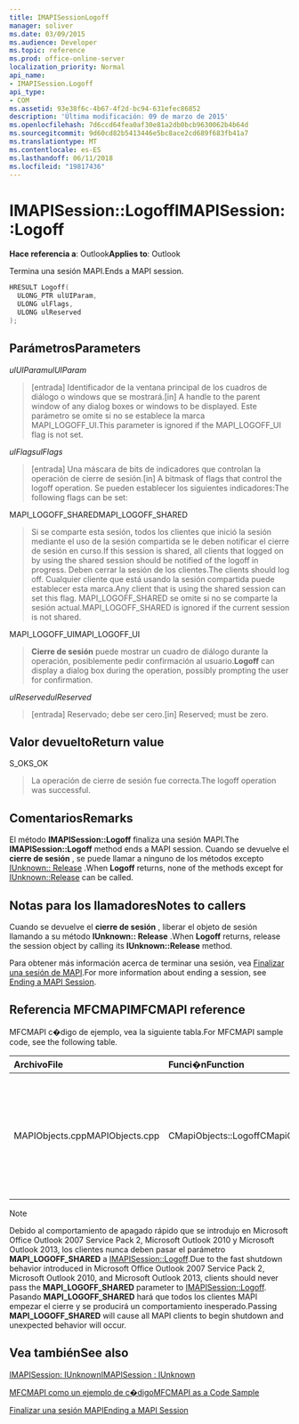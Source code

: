 ```yaml
---
title: IMAPISessionLogoff
manager: soliver
ms.date: 03/09/2015
ms.audience: Developer
ms.topic: reference
ms.prod: office-online-server
localization_priority: Normal
api_name:
- IMAPISession.Logoff
api_type:
- COM
ms.assetid: 93e38f6c-4b67-4f2d-bc94-631efec86852
description: 'Última modificación: 09 de marzo de 2015'
ms.openlocfilehash: 7d6ccd64fea0af30e81a2db0bcb9630062b4b64d
ms.sourcegitcommit: 9d60cd82b5413446e5bc8ace2cd689f683fb41a7
ms.translationtype: MT
ms.contentlocale: es-ES
ms.lasthandoff: 06/11/2018
ms.locfileid: "19817436"
---
```

# <a name="imapisessionlogoff"></a><span data-ttu-id="3e800-103">IMAPISession::Logoff</span><span class="sxs-lookup"><span data-stu-id="3e800-103">IMAPISession::Logoff</span></span>

  
  
<span data-ttu-id="3e800-104">**Hace referencia a**: Outlook</span><span class="sxs-lookup"><span data-stu-id="3e800-104">**Applies to**: Outlook</span></span> 
  
<span data-ttu-id="3e800-105">Termina una sesión MAPI.</span><span class="sxs-lookup"><span data-stu-id="3e800-105">Ends a MAPI session.</span></span>
  
```cpp
HRESULT Logoff(
  ULONG_PTR ulUIParam,
  ULONG ulFlags,
  ULONG ulReserved
);
```

## <a name="parameters"></a><span data-ttu-id="3e800-106">Parámetros</span><span class="sxs-lookup"><span data-stu-id="3e800-106">Parameters</span></span>

 <span data-ttu-id="3e800-107">_ulUIParam_</span><span class="sxs-lookup"><span data-stu-id="3e800-107">_ulUIParam_</span></span>
  
> <span data-ttu-id="3e800-108">[entrada] Identificador de la ventana principal de los cuadros de diálogo o windows que se mostrará.</span><span class="sxs-lookup"><span data-stu-id="3e800-108">[in] A handle to the parent window of any dialog boxes or windows to be displayed.</span></span> <span data-ttu-id="3e800-109">Este parámetro se omite si no se establece la marca MAPI_LOGOFF_UI.</span><span class="sxs-lookup"><span data-stu-id="3e800-109">This parameter is ignored if the MAPI_LOGOFF_UI flag is not set.</span></span>
    
 <span data-ttu-id="3e800-110">_ulFlags_</span><span class="sxs-lookup"><span data-stu-id="3e800-110">_ulFlags_</span></span>
  
> <span data-ttu-id="3e800-111">[entrada] Una máscara de bits de indicadores que controlan la operación de cierre de sesión.</span><span class="sxs-lookup"><span data-stu-id="3e800-111">[in] A bitmask of flags that control the logoff operation.</span></span> <span data-ttu-id="3e800-112">Se pueden establecer los siguientes indicadores:</span><span class="sxs-lookup"><span data-stu-id="3e800-112">The following flags can be set:</span></span>
    
<span data-ttu-id="3e800-113">MAPI_LOGOFF_SHARED</span><span class="sxs-lookup"><span data-stu-id="3e800-113">MAPI_LOGOFF_SHARED</span></span> 
  
> <span data-ttu-id="3e800-114">Si se comparte esta sesión, todos los clientes que inició la sesión mediante el uso de la sesión compartida se le deben notificar el cierre de sesión en curso.</span><span class="sxs-lookup"><span data-stu-id="3e800-114">If this session is shared, all clients that logged on by using the shared session should be notified of the logoff in progress.</span></span> <span data-ttu-id="3e800-115">Deben cerrar la sesión de los clientes.</span><span class="sxs-lookup"><span data-stu-id="3e800-115">The clients should log off.</span></span> <span data-ttu-id="3e800-116">Cualquier cliente que está usando la sesión compartida puede establecer esta marca.</span><span class="sxs-lookup"><span data-stu-id="3e800-116">Any client that is using the shared session can set this flag.</span></span> <span data-ttu-id="3e800-117">MAPI_LOGOFF_SHARED se omite si no se comparte la sesión actual.</span><span class="sxs-lookup"><span data-stu-id="3e800-117">MAPI_LOGOFF_SHARED is ignored if the current session is not shared.</span></span>
    
<span data-ttu-id="3e800-118">MAPI_LOGOFF_UI</span><span class="sxs-lookup"><span data-stu-id="3e800-118">MAPI_LOGOFF_UI</span></span> 
  
> <span data-ttu-id="3e800-119">**Cierre de sesión** puede mostrar un cuadro de diálogo durante la operación, posiblemente pedir confirmación al usuario.</span><span class="sxs-lookup"><span data-stu-id="3e800-119">**Logoff** can display a dialog box during the operation, possibly prompting the user for confirmation.</span></span> 
    
 <span data-ttu-id="3e800-120">_ulReserved_</span><span class="sxs-lookup"><span data-stu-id="3e800-120">_ulReserved_</span></span>
  
> <span data-ttu-id="3e800-121">[entrada] Reservado; debe ser cero.</span><span class="sxs-lookup"><span data-stu-id="3e800-121">[in] Reserved; must be zero.</span></span>
    
## <a name="return-value"></a><span data-ttu-id="3e800-122">Valor devuelto</span><span class="sxs-lookup"><span data-stu-id="3e800-122">Return value</span></span>

<span data-ttu-id="3e800-123">S_OK</span><span class="sxs-lookup"><span data-stu-id="3e800-123">S_OK</span></span> 
  
> <span data-ttu-id="3e800-124">La operación de cierre de sesión fue correcta.</span><span class="sxs-lookup"><span data-stu-id="3e800-124">The logoff operation was successful.</span></span>
    
## <a name="remarks"></a><span data-ttu-id="3e800-125">Comentarios</span><span class="sxs-lookup"><span data-stu-id="3e800-125">Remarks</span></span>

<span data-ttu-id="3e800-126">El método **IMAPISession::Logoff** finaliza una sesión MAPI.</span><span class="sxs-lookup"><span data-stu-id="3e800-126">The **IMAPISession::Logoff** method ends a MAPI session.</span></span> <span data-ttu-id="3e800-127">Cuando se devuelve el **cierre de sesión** , se puede llamar a ninguno de los métodos excepto [IUnknown:: Release](http://msdn.microsoft.com/en-us/library/ms682317%28v=VS.85%29.aspx) .</span><span class="sxs-lookup"><span data-stu-id="3e800-127">When **Logoff** returns, none of the methods except for [IUnknown::Release](http://msdn.microsoft.com/en-us/library/ms682317%28v=VS.85%29.aspx) can be called.</span></span> 
  
## <a name="notes-to-callers"></a><span data-ttu-id="3e800-128">Notas para los llamadores</span><span class="sxs-lookup"><span data-stu-id="3e800-128">Notes to callers</span></span>

<span data-ttu-id="3e800-129">Cuando se devuelve el **cierre de sesión** , liberar el objeto de sesión llamando a su método **IUnknown:: Release** .</span><span class="sxs-lookup"><span data-stu-id="3e800-129">When **Logoff** returns, release the session object by calling its **IUnknown::Release** method.</span></span> 
  
<span data-ttu-id="3e800-130">Para obtener más información acerca de terminar una sesión, vea [Finalizar una sesión de MAPI](ending-a-mapi-session.md).</span><span class="sxs-lookup"><span data-stu-id="3e800-130">For more information about ending a session, see [Ending a MAPI Session](ending-a-mapi-session.md).</span></span>
  
## <a name="mfcmapi-reference"></a><span data-ttu-id="3e800-131">Referencia MFCMAPI</span><span class="sxs-lookup"><span data-stu-id="3e800-131">MFCMAPI reference</span></span>

<span data-ttu-id="3e800-132">MFCMAPI c�digo de ejemplo, vea la siguiente tabla.</span><span class="sxs-lookup"><span data-stu-id="3e800-132">For MFCMAPI sample code, see the following table.</span></span>
  
|<span data-ttu-id="3e800-133">**Archivo**</span><span class="sxs-lookup"><span data-stu-id="3e800-133">**File**</span></span>|<span data-ttu-id="3e800-134">**Funci�n**</span><span class="sxs-lookup"><span data-stu-id="3e800-134">**Function**</span></span>|<span data-ttu-id="3e800-135">**Comentario**</span><span class="sxs-lookup"><span data-stu-id="3e800-135">**Comment**</span></span>|
|:-----|:-----|:-----|
|<span data-ttu-id="3e800-136">MAPIObjects.cpp</span><span class="sxs-lookup"><span data-stu-id="3e800-136">MAPIObjects.cpp</span></span>  <br/> |<span data-ttu-id="3e800-137">CMapiObjects::Logoff</span><span class="sxs-lookup"><span data-stu-id="3e800-137">CMapiObjects::Logoff</span></span>  <br/> |<span data-ttu-id="3e800-138">MFCMAPI usa el método **IMAPISession::Logoff** para cerrar la sesión antes de enviarlo.</span><span class="sxs-lookup"><span data-stu-id="3e800-138">MFCMAPI uses the **IMAPISession::Logoff** method to log off from the session before releasing it.</span></span>  <br/> |
   
> [!NOTE]
> <span data-ttu-id="3e800-139">Debido al comportamiento de apagado rápido que se introdujo en Microsoft Office Outlook 2007 Service Pack 2, Microsoft Outlook 2010 y Microsoft Outlook 2013, los clientes nunca deben pasar el parámetro **MAPI_LOGOFF_SHARED** a [IMAPISession::Logoff](imapisession-logoff.md).</span><span class="sxs-lookup"><span data-stu-id="3e800-139">Due to the fast shutdown behavior introduced in Microsoft Office Outlook 2007 Service Pack 2, Microsoft Outlook 2010, and Microsoft Outlook 2013, clients should never pass the **MAPI_LOGOFF_SHARED** parameter to [IMAPISession::Logoff](imapisession-logoff.md).</span></span> <span data-ttu-id="3e800-140">Pasando **MAPI_LOGOFF_SHARED** hará que todos los clientes MAPI empezar el cierre y se producirá un comportamiento inesperado.</span><span class="sxs-lookup"><span data-stu-id="3e800-140">Passing **MAPI_LOGOFF_SHARED** will cause all MAPI clients to begin shutdown and unexpected behavior will occur.</span></span> 
  
## <a name="see-also"></a><span data-ttu-id="3e800-141">Vea también</span><span class="sxs-lookup"><span data-stu-id="3e800-141">See also</span></span>



[<span data-ttu-id="3e800-142">IMAPISession: IUnknown</span><span class="sxs-lookup"><span data-stu-id="3e800-142">IMAPISession : IUnknown</span></span>](imapisessioniunknown.md)


[<span data-ttu-id="3e800-143">MFCMAPI como un ejemplo de c�digo</span><span class="sxs-lookup"><span data-stu-id="3e800-143">MFCMAPI as a Code Sample</span></span>](mfcmapi-as-a-code-sample.md)
  
[<span data-ttu-id="3e800-144">Finalizar una sesión MAPI</span><span class="sxs-lookup"><span data-stu-id="3e800-144">Ending a MAPI Session</span></span>](ending-a-mapi-session.md)

